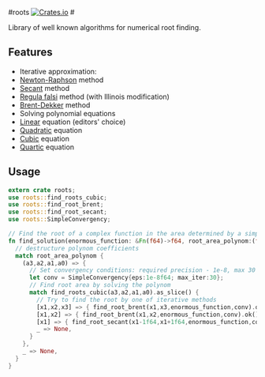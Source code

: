 #roots [![Crates.io](https://img.shields.io/crates/v/roots.svg)](https://crates.io/crates/roots) #

Library of well known algorithms for numerical root finding.

## Features
  - Iterative approximation:
   - [Newton-Raphson](http://en.wikipedia.org/wiki/Newton%27s_method) method
   - [Secant](http://en.wikipedia.org/wiki/Secant_method) method
   - [Regula falsi](http://en.wikipedia.org/wiki/False_position_method) method (with Illinois modification)
   - [Brent-Dekker](http://en.wikipedia.org/wiki/Brent%27s_method) method
  - Solving polynomial equations
   - [Linear](http://en.wikipedia.org/wiki/Linear_equation) equation (editors' choice)
   - [Quadratic](http://en.wikipedia.org/wiki/Quadratic_equation) equation
   - [Cubic](http://en.wikipedia.org/wiki/Cubic_function) equation
   - [Quartic](http://en.wikipedia.org/wiki/Quartic_function) equation

## Usage

```rust
extern crate roots;
use roots::find_roots_cubic;
use roots::find_root_brent;
use roots::find_root_secant;
use roots::SimpleConvergency;

// Find the root of a complex function in the area determined by a simpler polynom
fn find_solution(enormous_function: &Fn(f64)->f64, root_area_polynom:(f64,f64,f64,f64)) -> Option<f64> {
  // destructure polynom coefficients
  match root_area_polynom {
    (a3,a2,a1,a0) => {
      // Set convergency conditions: required precision - 1e-8, max 30 iterations
      let conv = SimpleConvergency{eps:1e-8f64; max_iter:30};
      // Find root area by solving the polynom
      match find_roots_cubic(a3,a2,a1,a0).as_slice() {
        // Try to find the root by one of iterative methods
        [x1,x2,x3] => { find_root_brent(x1,x3,enormous_function,conv).ok() },
        [x1,x2] => { find_root_brent(x1,x2,enormous_function,conv).ok() },
        [x1] => { find_root_secant(x1-1f64,x1+1f64,enormous_function,conv).ok() },
        _ => None,
      }
    },
    _ => None,
  }
}
```
